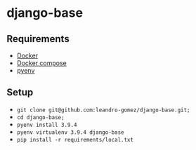 # django-base

## Requirements

- [Docker](https://www.docker.com/)
- [Docker compose](https://docs.docker.com/compose/)
- [pyenv](https://github.com/pyenv/pyenv)

## Setup

- `git clone git@github.com:leandro-gomez/django-base.git;`
- `cd django-base;`
- `pyenv install 3.9.4`
- `pyenv virtualenv 3.9.4 django-base`
- `pip install -r requirements/local.txt`

